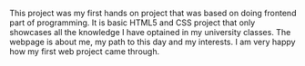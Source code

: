 This project was my first hands on project that was based on doing frontend part of programming. It is basic HTML5 and CSS project that only showcases all the knowledge I have optained in my university classes. The webpage is about me, my path to this day and my interests. I am very happy how my first web project came through.
